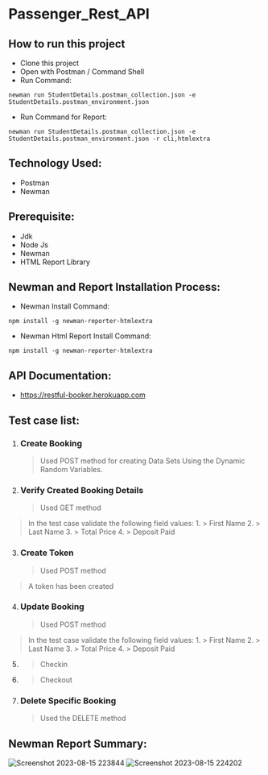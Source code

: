 # Passenger_Rest_API
## How to run this project
* Clone this project
* Open with Postman / Command Shell
* Run Command:
```console 
newman run StudentDetails.postman_collection.json -e StudentDetails.postman_environment.json 
```
* Run Command for Report:
```console 
newman run StudentDetails.postman_collection.json -e StudentDetails.postman_environment.json -r cli,htmlextra 
```


## Technology Used:
* Postman
* Newman

## Prerequisite:
* Jdk
* Node Js
* Newman
* HTML Report Library

## Newman and Report Installation Process:
* Newman Install Command:
```console 
npm install -g newman-reporter-htmlextra
```
* Newman Html Report Install Command:
```console 
npm install -g newman-reporter-htmlextra
```
## API Documentation:
* https://restful-booker.herokuapp.com
## Test case list:
1. ### Create Booking
	> Used POST method for creating Data Sets Using the Dynamic Random Variables.
2. ### Verify Created Booking Details
	> Used GET method
  > In the test case validate the following field values:
 	1. > First Name
 	2. > Last Name
 	3. > Total Price
 	4. > Deposit Paid

3. ### Create Token
	> Used POST method
  > A token has been created
4. ### Update Booking
	> Used POST method
  > In the test case validate the following field values:
	1. > First Name
 	2. > Last Name
	3. > Total Price
 	4. > Deposit Paid
  5. > Checkin
  6. > Checkout
     
8. ### Delete Specific Booking
	> Used the DELETE method 
## Newman Report Summary:
![Screenshot 2023-08-15 223844](https://github.com/Anika154/Passenger_Rest_API/assets/54212195/e09b9bb1-35b0-4446-86c8-7d89e8bfb256)
![Screenshot 2023-08-15 224202](https://github.com/Anika154/Passenger_Rest_API/assets/54212195/be29534e-be3d-4f1b-8643-915a9fb22cbd)














  
